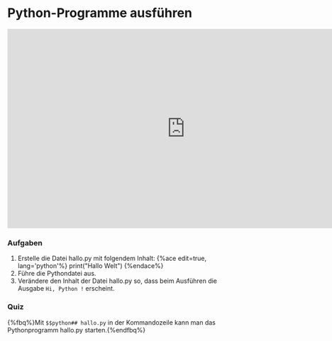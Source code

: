 # Python-Programme ausführen

<iframe src="https://player.vimeo.com/video/138085115?title=0&byline=0&portrait=0" width="800" height="450" frameborder="0" webkitallowfullscreen mozallowfullscreen allowfullscreen></iframe>

### Aufgaben

1. Erstelle die Datei hallo.py mit folgendem Inhalt:
{%ace edit=true, lang='python'%}
print("Hallo Welt")
{%endace%}
2. Führe die Pythondatei aus.
3. Verändere den Inhalt der Datei hallo.py so, dass beim Ausführen die Ausgabe `Hi, Python !` erscheint.

### Quiz

{%fbq%}Mit `$$python## hallo.py` in der Kommandozeile kann man das Pythonprogramm hallo.py starten.{%endfbq%}
